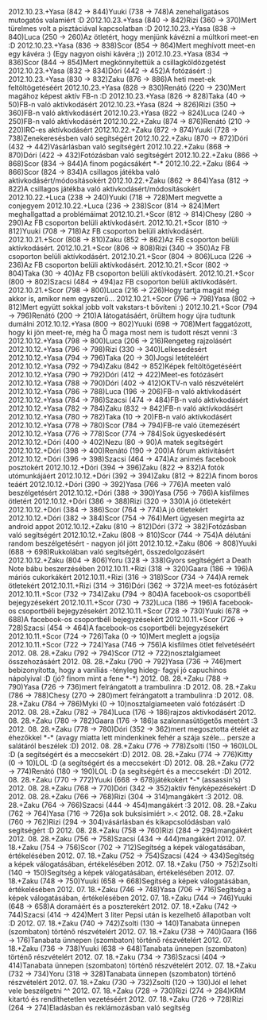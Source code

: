 <tr><td>2012.10.23.</td><td>+</td><td>Yasa (842 &rarr; 844)</td><td>Yuuki (738 &rarr; 748)</td><td>A zenehallgatásos mutogatós valamiért :D</td></tr>
<tr><td>2012.10.23.</td><td>+</td><td>Yasa (840 &rarr; 842)</td><td>Rizi (360 &rarr; 370)</td><td>Mert türelmes volt a pisztáciával kapcsolatban :D</td></tr>
<tr><td>2012.10.23.</td><td>+</td><td>Yasa (838 &rarr; 840)</td><td>Luca (250 &rarr; 260)</td><td>Az ötletért, hogy menjünk kávézni a múltkori meet-en :D</td></tr>
<tr><td>2012.10.23.</td><td>+</td><td>Yasa (836 &rarr; 838)</td><td>Scor (854 &rarr; 864)</td><td>Mert meghívott meet-en egy kávéra :) (Egy nagyon oishi kávéra ;))</td></tr>
<tr><td>2012.10.23.</td><td>+</td><td>Yasa (834 &rarr; 836)</td><td>Scor (844 &rarr; 854)</td><td>Mert megkönnyítettük a csillagköldözgetést</td></tr>
<tr><td>2012.10.23.</td><td>+</td><td>Yasa (832 &rarr; 834)</td><td>Dóri (442 &rarr; 452)</td><td>A fotózásért :)</td></tr>
<tr><td>2012.10.23.</td><td>+</td><td>Yasa (830 &rarr; 832)</td><td>Zaku (876 &rarr; 886)</td><td>A heti meet-ek feltöltögetéséért</td></tr>
<tr><td>2012.10.23.</td><td>+</td><td>Yasa (828 &rarr; 830)</td><td>Renátó (220 &rarr; 230)</td><td>Mert magához képest aktív FB-n :D</td></tr>
<tr><td>2012.10.23.</td><td>+</td><td>Yasa (826 &rarr; 828)</td><td>Taka (40 &rarr; 50)</td><td>FB-n való aktívkodásért</td></tr>
<tr><td>2012.10.23.</td><td>+</td><td>Yasa (824 &rarr; 826)</td><td>Rizi (350 &rarr; 360)</td><td>FB-n való aktívkodásért</td></tr>
<tr><td>2012.10.23.</td><td>+</td><td>Yasa (822 &rarr; 824)</td><td>Luca (240 &rarr; 250)</td><td>FB-n való aktívkodásért</td></tr>
<tr><td>2012.10.22.</td><td>+</td><td>Zaku (874 &rarr; 876)</td><td>Renátó (210 &rarr; 220)</td><td>IRC-es aktívkodásért</td></tr>
<tr><td>2012.10.22.</td><td>+</td><td>Zaku (872 &rarr; 874)</td><td>Yuuki (728 &rarr; 738)</td><td>Zenekeresésben való segítségért</td></tr>
<tr><td>2012.10.22.</td><td>+</td><td>Zaku (870 &rarr; 872)</td><td>Dóri (432 &rarr; 442)</td><td>Vásárlásban való segítségért</td></tr>
<tr><td>2012.10.22.</td><td>+</td><td>Zaku (868 &rarr; 870)</td><td>Dóri (422 &rarr; 432)</td><td>Fotózásban való segítségért</td></tr>
<tr><td>2012.10.22.</td><td>+</td><td>Zaku (866 &rarr; 868)</td><td>Scor (834 &rarr; 844)</td><td>A finom pogácsákért *-*</td></tr>
<tr><td>2012.10.22.</td><td>+</td><td>Zaku (864 &rarr; 866)</td><td>Scor (824 &rarr; 834)</td><td>A csillagos játékba való aktivkodásért/módosításokért</td></tr>
<tr><td>2012.10.22.</td><td>+</td><td>Zaku (862 &rarr; 864)</td><td>Yasa (812 &rarr; 822)</td><td>A csillagos játékba való aktivkodásért/módosításokért</td></tr>
<tr><td>2012.10.22.</td><td>+</td><td>Luca (238 &rarr; 240)</td><td>Yuuki (718 &rarr; 728)</td><td>Mert megvette a conjegyem</td></tr>
<tr><td>2012.10.22.</td><td>+</td><td>Luca (236 &rarr; 238)</td><td>Scor (814 &rarr; 824)</td><td>Mert meghallgattad a problémáimat</td></tr>
<tr><td>2012.10.21.</td><td>+</td><td>Scor (812 &rarr; 814)</td><td>Chesy (280 &rarr; 290)</td><td>Az FB csoporton belüli aktívkodásért.</td></tr>
<tr><td>2012.10.21.</td><td>+</td><td>Scor (810 &rarr; 812)</td><td>Yuuki (708 &rarr; 718)</td><td>Az FB csoporton belüli aktívkodásért.</td></tr>
<tr><td>2012.10.21.</td><td>+</td><td>Scor (808 &rarr; 810)</td><td>Zaku (852 &rarr; 862)</td><td>Az FB csoporton belüli aktívkodásért.</td></tr>
<tr><td>2012.10.21.</td><td>+</td><td>Scor (806 &rarr; 808)</td><td>Rizi (340 &rarr; 350)</td><td>Az FB csoporton belüli aktívkodásért.</td></tr>
<tr><td>2012.10.21.</td><td>+</td><td>Scor (804 &rarr; 806)</td><td>Luca (226 &rarr; 236)</td><td>Az FB csoporton belüli aktívkodásért.</td></tr>
<tr><td>2012.10.21.</td><td>+</td><td>Scor (802 &rarr; 804)</td><td>Taka (30 &rarr; 40)</td><td>Az FB csoporton belüli aktívkodásért.</td></tr>
<tr><td>2012.10.21.</td><td>+</td><td>Scor (800 &rarr; 802)</td><td>Szacsi (484 &rarr; 494)</td><td>az FB csoporton belüli aktívkodásért.</td></tr>
<tr><td>2012.10.21.</td><td>+</td><td>Scor (798 &rarr; 800)</td><td>Luca (216 &rarr; 226)</td><td>Hogy tartja magát még akkor is, amikor nem egyszerű...</td></tr>
<tr><td>2012.10.21.</td><td>+</td><td>Scor (796 &rarr; 798)</td><td>Yasa (802 &rarr; 812)</td><td>Mert együtt sokkal jobb volt vakstars-t bővíteni :)</td></tr>
<tr><td>2012.10.21.</td><td>+</td><td>Scor (794 &rarr; 796)</td><td>Renátó (200 &rarr; 210)</td><td>A látogatásáért, örültem hogy újra tudtunk dumálni</td></tr>
<tr><td>2012.10.12.</td><td>+</td><td>Yasa (800 &rarr; 802)</td><td>Yuuki (698 &rarr; 708)</td><td>Mert faggatózott, hogy ki jön meet-re, még ha Ő maga most nem is tudott részt venni :3</td></tr>
<tr><td>2012.10.12.</td><td>+</td><td>Yasa (798 &rarr; 800)</td><td>Luca (206 &rarr; 216)</td><td>Rengeteg rajzolásért</td></tr>
<tr><td>2012.10.12.</td><td>+</td><td>Yasa (796 &rarr; 798)</td><td>Rizi (330 &rarr; 340)</td><td>Lelkesedésért</td></tr>
<tr><td>2012.10.12.</td><td>+</td><td>Yasa (794 &rarr; 796)</td><td>Taka (20 &rarr; 30)</td><td>Jogsi letételéért</td></tr>
<tr><td>2012.10.12.</td><td>+</td><td>Yasa (792 &rarr; 794)</td><td>Zaku (842 &rarr; 852)</td><td>Képek feltöltögetéséért</td></tr>
<tr><td>2012.10.12.</td><td>+</td><td>Yasa (790 &rarr; 792)</td><td>Dóri (412 &rarr; 422)</td><td>Meet-es fotózásért</td></tr>
<tr><td>2012.10.12.</td><td>+</td><td>Yasa (788 &rarr; 790)</td><td>Dóri (402 &rarr; 412)</td><td>OKTV-n való részvételért</td></tr>
<tr><td>2012.10.12.</td><td>+</td><td>Yasa (786 &rarr; 788)</td><td>Luca (196 &rarr; 206)</td><td>FB-n való aktívkodásért</td></tr>
<tr><td>2012.10.12.</td><td>+</td><td>Yasa (784 &rarr; 786)</td><td>Szacsi (474 &rarr; 484)</td><td>FB-n való aktívkodásért</td></tr>
<tr><td>2012.10.12.</td><td>+</td><td>Yasa (782 &rarr; 784)</td><td>Zaku (832 &rarr; 842)</td><td>FB-n való aktívkodásért</td></tr>
<tr><td>2012.10.12.</td><td>+</td><td>Yasa (780 &rarr; 782)</td><td>Taka (10 &rarr; 20)</td><td>FB-n való aktívkodásért</td></tr>
<tr><td>2012.10.12.</td><td>+</td><td>Yasa (778 &rarr; 780)</td><td>Scor (784 &rarr; 794)</td><td>FB-re való ütemezésért</td></tr>
<tr><td>2012.10.12.</td><td>+</td><td>Yasa (776 &rarr; 778)</td><td>Scor (774 &rarr; 784)</td><td>Sok ügyeskedésért</td></tr>
<tr><td>2012.10.12.</td><td>+</td><td>Dóri (400 &rarr; 402)</td><td>Nezu (80 &rarr; 90)</td><td>A matek segítségért</td></tr>
<tr><td>2012.10.12.</td><td>+</td><td>Dóri (398 &rarr; 400)</td><td>Renátó (190 &rarr; 200)</td><td>A fórum aktivitásért</td></tr>
<tr><td>2012.10.12.</td><td>+</td><td>Dóri (396 &rarr; 398)</td><td>Szacsi (464 &rarr; 474)</td><td>Az animés facebook posztokért</td></tr>
<tr><td>2012.10.12.</td><td>+</td><td>Dóri (394 &rarr; 396)</td><td>Zaku (822 &rarr; 832)</td><td>A fotók utómunkájáért</td></tr>
<tr><td>2012.10.12.</td><td>+</td><td>Dóri (392 &rarr; 394)</td><td>Zaku (812 &rarr; 822)</td><td>A finom boros teáért</td></tr>
<tr><td>2012.10.12.</td><td>+</td><td>Dóri (390 &rarr; 392)</td><td>Yasa (766 &rarr; 776)</td><td>A meeten való beszélgetésért</td></tr>
<tr><td>2012.10.12.</td><td>+</td><td>Dóri (388 &rarr; 390)</td><td>Yasa (756 &rarr; 766)</td><td>A kisfilmes ötletért</td></tr>
<tr><td>2012.10.12.</td><td>+</td><td>Dóri (386 &rarr; 388)</td><td>Rizi (320 &rarr; 330)</td><td>A jó ötletekért</td></tr>
<tr><td>2012.10.12.</td><td>+</td><td>Dóri (384 &rarr; 386)</td><td>Scor (764 &rarr; 774)</td><td>A jó ötletekért</td></tr>
<tr><td>2012.10.12.</td><td>+</td><td>Dóri (382 &rarr; 384)</td><td>Scor (754 &rarr; 764)</td><td>Mert ügyesen megírta az android appot</td></tr>
<tr><td>2012.10.12.</td><td>+</td><td>Zaku (810 &rarr; 812)</td><td>Dóri (372 &rarr; 382)</td><td>Fotózásban való segítségért</td></tr>
<tr><td>2012.10.12.</td><td>+</td><td>Zaku (808 &rarr; 810)</td><td>Scor (744 &rarr; 754)</td><td>A délutáni random beszélgetésért - nagyon jól jött</td></tr>
<tr><td>2012.10.12.</td><td>+</td><td>Zaku (806 &rarr; 808)</td><td>Yuuki (688 &rarr; 698)</td><td>Rukkolában való segítségért, összedolgozásért</td></tr>
<tr><td>2012.10.12.</td><td>+</td><td>Zaku (804 &rarr; 806)</td><td>Yoru (328 &rarr; 338)</td><td>Gyors segítségért a Death Note bábu beszerzésében</td></tr>
<tr><td>2012.10.11.</td><td>+</td><td>Rizi (318 &rarr; 320)</td><td>Gaara (186 &rarr; 196)</td><td>A máriós cukorkákért</td></tr>
<tr><td>2012.10.11.</td><td>+</td><td>Rizi (316 &rarr; 318)</td><td>Scor (734 &rarr; 744)</td><td>A remek ötletekért</td></tr>
<tr><td>2012.10.11.</td><td>+</td><td>Rizi (314 &rarr; 316)</td><td>Dóri (362 &rarr; 372)</td><td>A meet-es fotózásért</td></tr>
<tr><td>2012.10.11.</td><td>+</td><td>Scor (732 &rarr; 734)</td><td>Zaku (794 &rarr; 804)</td><td>A facebook-os csoportbéli bejegyzésekért</td></tr>
<tr><td>2012.10.11.</td><td>+</td><td>Scor (730 &rarr; 732)</td><td>Luca (186 &rarr; 196)</td><td>A facebook-os csoportbéli bejegyzésekért</td></tr>
<tr><td>2012.10.11.</td><td>+</td><td>Scor (728 &rarr; 730)</td><td>Yuuki (678 &rarr; 688)</td><td>A facebook-os csoportbéli bejegyzésekért</td></tr>
<tr><td>2012.10.11.</td><td>+</td><td>Scor (726 &rarr; 728)</td><td>Szacsi (454 &rarr; 464)</td><td>A facebook-os csoportbéli bejegyzésekért</td></tr>
<tr><td>2012.10.11.</td><td>+</td><td>Scor (724 &rarr; 726)</td><td>Taka (0 &rarr; 10)</td><td>Mert meglett a jogsija</td></tr>
<tr><td>2012.10.11.</td><td>+</td><td>Scor (722 &rarr; 724)</td><td>Yasa (746 &rarr; 756)</td><td>A kisfilmes ötlet felvetéséért</td></tr>
<tr><td>2012. 08. 28.</td><td>+</td><td>Zaku (792 &rarr; 794)</td><td>Scor (712 &rarr; 722)</td><td>nosztalgiameet összehozásáért</td></tr>
<tr><td>2012. 08. 28.</td><td>+</td><td>Zaku (790 &rarr; 792)</td><td>Yasa (736 &rarr; 746)</td><td>mert bebizonyította, hogy a vaníliás -tényleg hideg- fagyi jó capuchinos nápolyival :D (jó? finom mint a fene *-*)</td></tr>
<tr><td>2012. 08. 28.</td><td>+</td><td>Zaku (788 &rarr; 790)</td><td>Yasa (726 &rarr; 736)</td><td>mert felrángatott a trambulinra :D</td></tr>
<tr><td>2012. 08. 28.</td><td>+</td><td>Zaku (786 &rarr; 788)</td><td>Chesy (270 &rarr; 280)</td><td>mert felrángatott a trambulinra :D</td></tr>
<tr><td>2012. 08. 28.</td><td>+</td><td>Zaku (784 &rarr; 786)</td><td>Myki (0 &rarr; 10)</td><td>nosztalgiameeten való fotózásért :D</td></tr>
<tr><td>2012. 08. 28.</td><td>+</td><td>Zaku (782 &rarr; 784)</td><td>Luca (176 &rarr; 186)</td><td>rajzos aktívkodásért</td></tr>
<tr><td>2012. 08. 28.</td><td>+</td><td>Zaku (780 &rarr; 782)</td><td>Gaara (176 &rarr; 186)</td><td>a szalonnasütögetős meetért :3</td></tr>
<tr><td>2012. 08. 28.</td><td>+</td><td>Zaku (778 &rarr; 780)</td><td>Dóri (352 &rarr; 362)</td><td>mert megosztotta ételét az éhezőkkel *-* (avagy miatta lett mindenkinek fehér a szája széle... persze a salátáról beszélek :D)</td></tr>
<tr><td>2012. 08. 28.</td><td>+</td><td>Zaku (776 &rarr; 778)</td><td>Zsolti (150 &rarr; 160)</td><td>LOL :D (a segítségért és a meccsekért :D)</td></tr>
<tr><td>2012. 08. 28.</td><td>+</td><td>Zaku (774 &rarr; 776)</td><td>Kitty (0 &rarr; 10)</td><td>LOL :D (a segítségért és a meccsekért :D)</td></tr>
<tr><td>2012. 08. 28.</td><td>+</td><td>Zaku (772 &rarr; 774)</td><td>Renátó (180 &rarr; 190)</td><td>LOL :D (a segítségért és a meccsekért :D)</td></tr>
<tr><td>2012. 08. 28.</td><td>+</td><td>Zaku (770 &rarr; 772)</td><td>Yuuki (668 &rarr; 678)</td><td>játékokért *-* (assassin&apos;s)</td></tr>
<tr><td>2012. 08. 28.</td><td>+</td><td>Zaku (768 &rarr; 770)</td><td>Dóri (342 &rarr; 352)</td><td>aktív fényképezésekért :D</td></tr>
<tr><td>2012. 08. 28.</td><td>+</td><td>Zaku (766 &rarr; 768)</td><td>Rizi (304 &rarr; 314)</td><td>mangákért :3</td></tr>
<tr><td>2012. 08. 28.</td><td>+</td><td>Zaku (764 &rarr; 766)</td><td>Szacsi (444 &rarr; 454)</td><td>mangákért :3</td></tr>
<tr><td>2012. 08. 28.</td><td>+</td><td>Zaku (762 &rarr; 764)</td><td>Yasa (716 &rarr; 726)</td><td>a sok buksisimiért &gt;.&lt;</td></tr>
<tr><td>2012. 08. 28.</td><td>+</td><td>Zaku (760 &rarr; 762)</td><td>Rizi (294 &rarr; 304)</td><td>vásárlásban és kikapcsolódásban való segítségért :D</td></tr>
<tr><td>2012. 08. 28.</td><td>+</td><td>Zaku (758 &rarr; 760)</td><td>Rizi (284 &rarr; 294)</td><td>mangákért</td></tr>
<tr><td>2012. 08. 28.</td><td>+</td><td>Zaku (756 &rarr; 758)</td><td>Szacsi (434 &rarr; 444)</td><td>mangákért</td></tr>
<tr><td>2012. 07. 18.</td><td>+</td><td>Zaku (754 &rarr; 756)</td><td>Scor (702 &rarr; 712)</td><td>Segítség a képek válogatásában, értékelésében</td></tr>
<tr><td>2012. 07. 18.</td><td>+</td><td>Zaku (752 &rarr; 754)</td><td>Szacsi (424 &rarr; 434)</td><td>Segítség a képek válogatásában, értékelésében</td></tr>
<tr><td>2012. 07. 18.</td><td>+</td><td>Zaku (750 &rarr; 752)</td><td>Zsolti (140 &rarr; 150)</td><td>Segítség a képek válogatásában, értékelésében</td></tr>
<tr><td>2012. 07. 18.</td><td>+</td><td>Zaku (748 &rarr; 750)</td><td>Yuuki (658 &rarr; 668)</td><td>Segítség a képek válogatásában, értékelésében</td></tr>
<tr><td>2012. 07. 18.</td><td>+</td><td>Zaku (746 &rarr; 748)</td><td>Yasa (706 &rarr; 716)</td><td>Segítség a képek válogatásában, értékelésében</td></tr>
<tr><td>2012. 07. 18.</td><td>+</td><td>Zaku (744 &rarr; 746)</td><td>Yuuki (648 &rarr; 658)</td><td>A doramáért és a poszterekért</td></tr>
<tr><td>2012. 07. 18.</td><td>+</td><td>Zaku (742 &rarr; 744)</td><td>Szacsi (414 &rarr; 424)</td><td>Mert 3 liter Pepsi után is kezelhető állapotban volt :D</td></tr>
<tr><td>2012. 07. 18.</td><td>+</td><td>Zaku (740 &rarr; 742)</td><td>Zsolti (130 &rarr; 140)</td><td>Tanabata ünnepen (szombaton) történő részvételért</td></tr>
<tr><td>2012. 07. 18.</td><td>+</td><td>Zaku (738 &rarr; 740)</td><td>Gaara (166 &rarr; 176)</td><td>Tanabata ünnepen (szombaton) történő részvételért</td></tr>
<tr><td>2012. 07. 18.</td><td>+</td><td>Zaku (736 &rarr; 738)</td><td>Yuuki (638 &rarr; 648)</td><td>Tanabata ünnepen (szombaton) történő részvételért</td></tr>
<tr><td>2012. 07. 18.</td><td>+</td><td>Zaku (734 &rarr; 736)</td><td>Szacsi (404 &rarr; 414)</td><td>Tanabata ünnepen (szombaton) történő részvételért</td></tr>
<tr><td>2012. 07. 18.</td><td>+</td><td>Zaku (732 &rarr; 734)</td><td>Yoru (318 &rarr; 328)</td><td>Tanabata ünnepen (szombaton) történő részvételért</td></tr>
<tr><td>2012. 07. 18.</td><td>+</td><td>Zaku (730 &rarr; 732)</td><td>Zsolti (120 &rarr; 130)</td><td>Jól el lehet vele beszélgetni ^^</td></tr>
<tr><td>2012. 07. 18.</td><td>+</td><td>Zaku (728 &rarr; 730)</td><td>Rizi (274 &rarr; 284)</td><td>KRM kitartó és rendíthetetlen vezetéséért</td></tr>
<tr><td>2012. 07. 18.</td><td>+</td><td>Zaku (726 &rarr; 728)</td><td>Rizi (264 &rarr; 274)</td><td>Eladásban és reklámozásban való segítség</td></tr>
